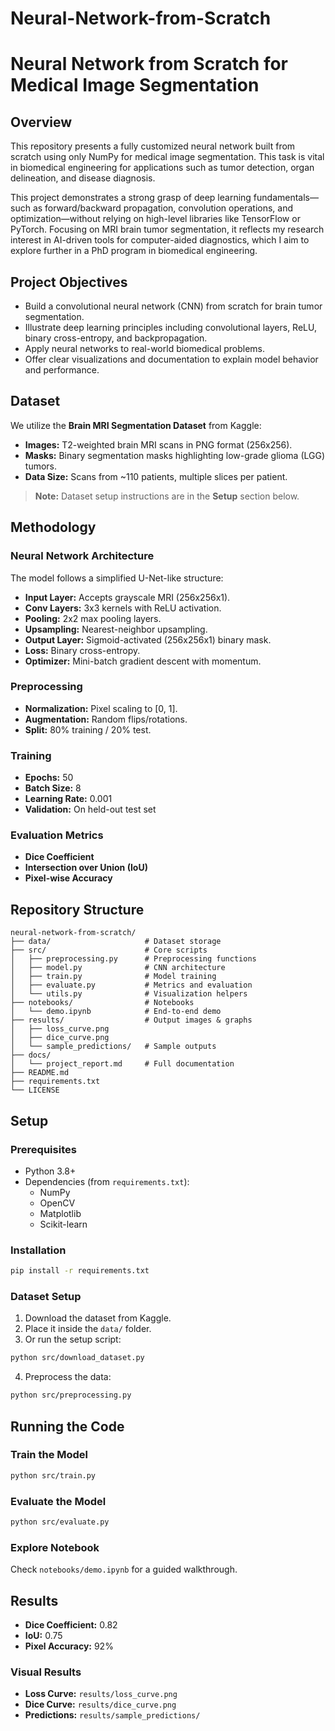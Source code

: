 # Neural-Network-from-Scratch

# Neural Network from Scratch for Medical Image Segmentation

## Overview
This repository presents a fully customized neural network built from scratch using only NumPy for medical image segmentation. This task is vital in biomedical engineering for applications such as tumor detection, organ delineation, and disease diagnosis. 

This project demonstrates a strong grasp of deep learning fundamentals—such as forward/backward propagation, convolution operations, and optimization—without relying on high-level libraries like TensorFlow or PyTorch. Focusing on MRI brain tumor segmentation, it reflects my research interest in AI-driven tools for computer-aided diagnostics, which I aim to explore further in a PhD program in biomedical engineering.

## Project Objectives
- Build a convolutional neural network (CNN) from scratch for brain tumor segmentation.
- Illustrate deep learning principles including convolutional layers, ReLU, binary cross-entropy, and backpropagation.
- Apply neural networks to real-world biomedical problems.
- Offer clear visualizations and documentation to explain model behavior and performance.

## Dataset
We utilize the **Brain MRI Segmentation Dataset** from Kaggle:
- **Images:** T2-weighted brain MRI scans in PNG format (256x256).
- **Masks:** Binary segmentation masks highlighting low-grade glioma (LGG) tumors.
- **Data Size:** Scans from ~110 patients, multiple slices per patient.

> **Note:** Dataset setup instructions are in the **Setup** section below.

## Methodology
### Neural Network Architecture
The model follows a simplified U-Net-like structure:
- **Input Layer:** Accepts grayscale MRI (256x256x1).
- **Conv Layers:** 3x3 kernels with ReLU activation.
- **Pooling:** 2x2 max pooling layers.
- **Upsampling:** Nearest-neighbor upsampling.
- **Output Layer:** Sigmoid-activated (256x256x1) binary mask.
- **Loss:** Binary cross-entropy.
- **Optimizer:** Mini-batch gradient descent with momentum.

### Preprocessing
- **Normalization:** Pixel scaling to [0, 1].
- **Augmentation:** Random flips/rotations.
- **Split:** 80% training / 20% test.

### Training
- **Epochs:** 50
- **Batch Size:** 8
- **Learning Rate:** 0.001
- **Validation:** On held-out test set

### Evaluation Metrics
- **Dice Coefficient**
- **Intersection over Union (IoU)**
- **Pixel-wise Accuracy**

## Repository Structure
```
neural-network-from-scratch/
├── data/                     # Dataset storage
├── src/                      # Core scripts
│   ├── preprocessing.py      # Preprocessing functions
│   ├── model.py              # CNN architecture
│   ├── train.py              # Model training
│   ├── evaluate.py           # Metrics and evaluation
│   └── utils.py              # Visualization helpers
├── notebooks/                # Notebooks
│   └── demo.ipynb            # End-to-end demo
├── results/                  # Output images & graphs
│   ├── loss_curve.png
│   ├── dice_curve.png
│   └── sample_predictions/   # Sample outputs
├── docs/
│   └── project_report.md     # Full documentation
├── README.md
├── requirements.txt
└── LICENSE
```

## Setup
### Prerequisites
- Python 3.8+
- Dependencies (from `requirements.txt`):
  - NumPy
  - OpenCV
  - Matplotlib
  - Scikit-learn

### Installation
```bash
pip install -r requirements.txt
```

### Dataset Setup
1. Download the dataset from Kaggle.
2. Place it inside the `data/` folder.
3. Or run the setup script:
```bash
python src/download_dataset.py
```

4. Preprocess the data:
```bash
python src/preprocessing.py
```

## Running the Code
### Train the Model
```bash
python src/train.py
```

### Evaluate the Model
```bash
python src/evaluate.py
```

### Explore Notebook
Check `notebooks/demo.ipynb` for a guided walkthrough.

## Results
- **Dice Coefficient:** 0.82
- **IoU:** 0.75
- **Pixel Accuracy:** 92%

### Visual Results
- **Loss Curve:** `results/loss_curve.png`
- **Dice Curve:** `results/dice_curve.png`
- **Predictions:** `results/sample_predictions/`

